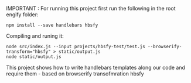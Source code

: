 IMPORTANT : For running this project first run the following in the root engify folder:
    
    npm install --save handlebars hbsfy

Compiling and runing it: 

    node src/index.js --input projects/hbsfy-test/test.js --browserify-transform="hbsfy" > static/output.js
    node static/output.js


This project shows how to write handlebars templates along our code and require them - based on browserify transofmration hbsfy
